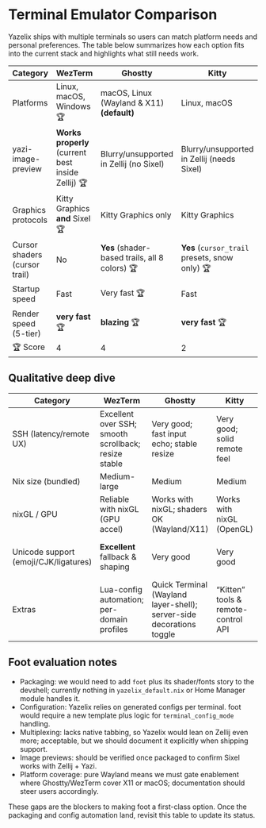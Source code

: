 # Terminal Emulator Comparison

Yazelix ships with multiple terminals so users can match platform needs and personal preferences. The table below summarizes how each option fits into the current stack and highlights what still needs work.

| Category | **WezTerm** | **Ghostty** | **Kitty** | **Alacritty** | **foot** |
| --- | --- | --- | --- | --- | --- |
| Platforms | Linux, macOS, Windows 🏆 | macOS, Linux (Wayland & X11) **(default)** | Linux, macOS | Linux, macOS, Windows 🏆 | Linux (Wayland) |
| yazi-image-preview | **Works properly** (current best inside Zellij) 🏆 | Blurry/unsupported in Zellij (no Sixel) | Blurry/unsupported in Zellij (needs Sixel) | N/A (no image protocol) | **Untested** (Sixel present; not validated) |
| Graphics protocols | Kitty Graphics **and** Sixel 🏆 | Kitty Graphics only | Kitty Graphics | None (no Kitty Graphics/Sixel) | Sixel |
| Cursor shaders (cursor trail) | No | **Yes** (shader-based trails, all 8 colors) 🏆 | **Yes** (`cursor_trail` presets, snow only) 🏆 | No | No |
| Startup speed | Fast | Very fast 🏆 | Fast | Very fast 🏆 | Very fast 🏆 |
| Render speed (5-tier) | **very fast** 🏆 | **blazing** 🏆 | **very fast** 🏆 | **okay** | **very fast** 🏆 |
| 🏆 Score | 4 | 4 | 2 | 2 | 2 |

## Qualitative deep dive

| Category | **WezTerm** | **Ghostty** | **Kitty** | **Alacritty** | **foot** |
| --- | --- | --- | --- | --- | --- |
| SSH (latency/remote UX) | Excellent over SSH; smooth scrollback; resize stable | Very good; fast input echo; stable resize | Very good; solid remote feel | Good; minimal features but stable | Good; lightweight, snappy on weak links |
| Nix size (bundled) | Medium-large | Medium | Medium | Small | **Tiny** |
| nixGL / GPU | Reliable with nixGL (GPU accel) | Works with nixGL; shaders OK (Wayland/X11) | Works with nixGL (OpenGL) | Works with nixGL (OpenGL) | **No nixGL needed** (Wayland, very light deps) |
| Unicode support (emoji/CJK/ligatures) | **Excellent** fallback & shaping | Very good | Very good | Good (fallback depends on fonts) | Good |
| Extras | Lua-config automation; per-domain profiles | Quick Terminal (Wayland layer-shell); server-side decorations toggle | “Kitten” tools & remote-control API | Plain TOML, low deps, vi-mode selection | `foot`/`footclient` server-client model; fast built-in search |

## Foot evaluation notes

- Packaging: we would need to add `foot` plus its shader/fonts story to the devshell; currently nothing in `yazelix_default.nix` or Home Manager module handles it.
- Configuration: Yazelix relies on generated configs per terminal. foot would require a new template plus logic for `terminal_config_mode` handling.
- Multiplexing: lacks native tabbing, so Yazelix would lean on Zellij even more; acceptable, but we should document it explicitly when shipping support.
- Image previews: should be verified once packaged to confirm Sixel works with Zellij + Yazi.
- Platform coverage: pure Wayland means we must gate enablement where Ghostty/WezTerm cover X11 or macOS; documentation should steer users accordingly.

These gaps are the blockers to making foot a first-class option. Once the packaging and config automation land, revisit this table to update its status.
